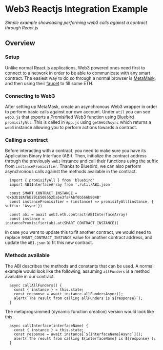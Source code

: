 # Web3 Reactjs Integration Example

*Simple example showcasing performing web3 calls against a contract through React.js*

## Overview

### Setup

Unlike normal React.js applications, Web3 powered ones need first to connect to a
network in order to be able to communicate with any smart contract. The easiest way
to do so through a normal browser is [MetaMask](https://metamask.io/), and then using
their [faucet](https://faucet.metamask.io) to fill some ETH.

### Connecting to Web3

After setting up MetaMask, create an asynchronous Web3 wrapper in order to perform 
basic calls against our own account. Under `util` you can see `web3.js` that exports
a Promisified Web3 function using [Bluebird](http://bluebirdjs.com/docs/getting-started.html)
`promisifyAll`. This is called in `App.js` using `getWeb3Async` which returns a `web3`
instance allowing you to perform actions towards a contract.

### Calling a contract

Before interacting with a contract, you need to make sure you have its Application Binary
Interface (ABI). Then, initialize the contract address through the previously `web3` instance
and call their functions using the suffix from `instancePromisifier`. Thanks to Bluebird,
we can also perform asynchronous calls against the methods available in the contract.

```
  import { promisifyAll } from 'bluebird'
  import ABIInterfaceArray from './util/ABI.json'
  
  const SMART_CONTRACT_INSTANCE = '0xb3b18AfbE291E50E652ba5e3faFAbf0b566b804B'
  const instancePromisifier = (instance) => promisifyAll(instance, { suffix: 'Async'})

  const abi = await web3.eth.contract(ABIInterfaceArray)
  const instance = instancePromisifier(abi.at(SMART_CONTRACT_INSTANCE))
```

In case you want to update this to fit another contract, we would need to replace 
`SMART_CONTRACT_INSTANCE` value for another contract address, and update the `ABI.json` to fit
this new contract.

### Methods available

The ABI describes the methods and constants that can be used. A normal example
would look like the following, assuming `allFunders` is a method available in our
contract.

```
  async callAllFunders() {
    const { instance } = this.state;
    const response = await instance.allFundersAsync();
    alert(`The result from calling allFunders is ${response}`);
  }
```

The metaprogrammed (dynamic function creation) version would look like this.

```
  async callInterface(interfaceName) {
    const { instance } = this.state;
    const response = await instance[`${interfaceName}Async`]();
    alert(`The result from calling ${interfaceName} is ${response}`);
  }
```